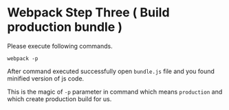 # Webpack Step Three ( Build production bundle )

Please execute following commands.
```
webpack -p
```
After command executed successfully open `bundle.js` file and you found minified version of js code.

This is the magic of `-p` parameter in command which means `production` and which create production build for us.
